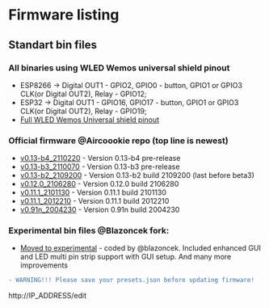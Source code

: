 # Firmware listing

## Standart bin files

### All binaries using WLED Wemos universal shield pinout

- ESP8266 -> Digital OUT1 - GPIO2, GPIO0 - button, GPIO1 or GPIO3 CLK(or Digital OUT2), Relay - GPIO12;
- ESP32 -> Digital OUT1 - GPIO16, GPIO17 - button, GPIO1 or GPIO3 CLK(or Digital OUT2), Relay - GPIO19;
- [Full WLED Wemos Universal shield pinout](https://github.com/srg74/WLED-wemos-shield/wiki/Pinout)
### Official firmware @Aircoookie repo (top line is newest)

- [v0.13-b4_2110220](https://github.com/srg74/WLED-wemos-shield/tree/master/resources/Firmware/WLED_wemos_shield/v0.13.0-b4) - Version 0.13-b4 pre-release
- [v0.13-b3_2110070](https://github.com/srg74/WLED-wemos-shield/tree/master/resources/Firmware/WLED_wemos_shield/v0.13.0-b3) - Version 0.13-b3 pre-release
- [v0.13-b2_2109200](https://github.com/srg74/WLED-wemos-shield/tree/master/resources/Firmware/WLED_wemos_shield/v0.13.0-b2) - Version 0.13-b2 build 2109200 (last before beta3)
- [v0.12.0_2106280](https://github.com/srg74/WLED-wemos-shield/tree/master/resources/Firmware/WLED_wemos_shield/v0.12.0_2106201) - Version 0.12.0 build 2106280
- [v0.11.1_2101130](https://github.com/srg74/WLED-wemos-shield/tree/master/resources/Firmware/WLED_wemos_shield/v0.11.1_2101130) - Version 0.11.1 build 2101130
- [v0.11.1_2012210](https://github.com/srg74/WLED-wemos-shield/tree/master/resources/Firmware/WLED_wemos_shield/v0.11.1_2012210) - Version 0.11.1 build 2012210
- [v0.91n_2004230](https://github.com/srg74/WLED-wemos-shield/tree/master/resources/Firmware/WLED_wemos_shield/v0.91n_2004230) - Version 0.91n build 2004230
### Experimental bin files @Blazoncek fork:

- [Moved to experimental](https://github.com/srg74/WLED-wemos-shield/tree/master/resources/experimental) - coded by @blazoncek. Included enhanced GUI and LED multi pin strip support with GUI setup. And many more improvements 
```diff
- WARNING!!! Please save your presets.json before updating firmware!
```
http://IP_ADDRESS/edit
```
